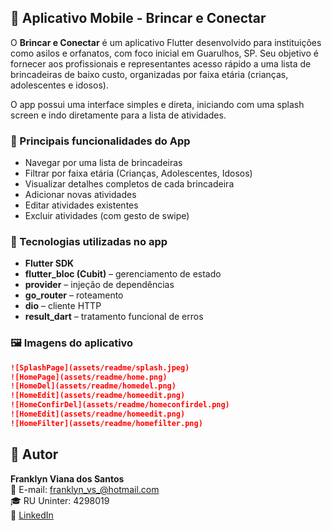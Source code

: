 ## 📱 Aplicativo Mobile - Brincar e Conectar

O **Brincar e Conectar** é um aplicativo Flutter desenvolvido para instituições como asilos e orfanatos, com foco inicial em Guarulhos, SP. Seu objetivo é fornecer aos profissionais e representantes acesso rápido a uma lista de brincadeiras de baixo custo, organizadas por faixa etária (crianças, adolescentes e idosos).

O app possui uma interface simples e direta, iniciando com uma splash screen e indo diretamente para a lista de atividades.

### 🔑 Principais funcionalidades do App

- Navegar por uma lista de brincadeiras
- Filtrar por faixa etária (Crianças, Adolescentes, Idosos)
- Visualizar detalhes completos de cada brincadeira
- Adicionar novas atividades
- Editar atividades existentes
- Excluir atividades (com gesto de swipe)

### 🧰 Tecnologias utilizadas no app

- **Flutter SDK**
- **flutter_bloc (Cubit)** – gerenciamento de estado
- **provider** – injeção de dependências
- **go_router** – roteamento
- **dio** – cliente HTTP
- **result_dart** – tratamento funcional de erros

### 🖼️ Imagens do aplicativo

```markdown
![SplashPage](assets/readme/splash.jpeg)
![HomePage](assets/readme/home.png)
![HomeDel](assets/readme/homedel.png)
![HomeEdit](assets/readme/homeedit.png)
![HomeConfirDel](assets/readme/homeconfirdel.png)
![HomeEdit](assets/readme/homeedit.png)
![HomeFilter](assets/readme/homefilter.png)
```

## 👤 Autor

**Franklyn Viana dos Santos**  
📧 E-mail: franklyn_vs_@hotmail.com  
🎓 RU Uninter: 4298019  
🔗 [LinkedIn](https://www.linkedin.com/in/franklyn-v-santos/)
